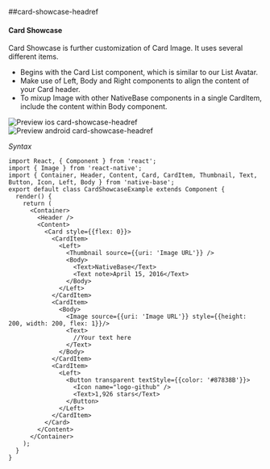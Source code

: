 ##card-showcase-headref
#### Card Showcase

Card Showcase is further customization of Card Image. It uses several different items.
* Begins with the Card List component, which is similar to our List Avatar.
* Make use of Left, Body and Right components to align the content of your Card header.
* To mixup Image with other NativeBase components in a single CardItem, include the content within Body component.

![Preview ios card-showcase-headref](https://github.com/GeekyAnts/NativeBase-KitchenSink/raw/v2.5.0/screenshots/ios/card-showcase.png)
![Preview android card-showcase-headref](https://github.com/GeekyAnts/NativeBase-KitchenSink/raw/v2.5.0/screenshots/android/card-showcase.png)

*Syntax*

<pre class="line-numbers"><code class="language-jsx">import React, { Component } from 'react';
import { Image } from 'react-native';
import { Container, Header, Content, Card, CardItem, Thumbnail, Text, Button, Icon, Left, Body } from 'native-base';
export default class CardShowcaseExample extends Component {
  render() {
    return (
      &lt;Container>
        &lt;Header />
        &lt;Content>
          &lt;Card style=&#123;{flex: 0}}>
            &lt;CardItem>
              &lt;Left>
                &lt;Thumbnail source=&#123;{uri: 'Image URL'}} />
                &lt;Body>
                  &lt;Text>NativeBase&lt;/Text>
                  &lt;Text note>April 15, 2016&lt;/Text>
                &lt;/Body>
              &lt;/Left>
            &lt;/CardItem>
            &lt;CardItem>
              &lt;Body>
                &lt;Image source=&#123;{uri: 'Image URL'}} style=&#123;{height: 200, width: 200, flex: 1}}/>
                &lt;Text>
                  //Your text here
                &lt;/Text>
              &lt;/Body>
            &lt;/CardItem>
            &lt;CardItem>
              &lt;Left>
                &lt;Button transparent textStyle=&#123;{color: '#87838B'}}>
                  &lt;Icon name="logo-github" />
                  &lt;Text>1,926 stars&lt;/Text>
                &lt;/Button>
              &lt;/Left>
            &lt;/CardItem>
          &lt;/Card>
        &lt;/Content>
      &lt;/Container>
    );
  }
}</code></pre><br />
